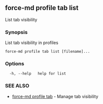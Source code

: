 ## force-md profile tab list

List tab visibility

### Synopsis

List tab visibility in profiles

```
force-md profile tab list [filename]...
```

### Options

```
  -h, --help   help for list
```

### SEE ALSO

* [force-md profile tab](force-md_profile_tab.md)	 - Manage tab visibility


